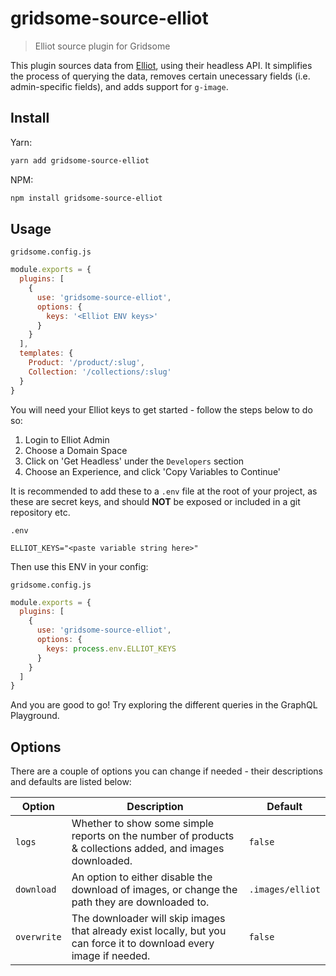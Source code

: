 # gridsome-source-elliot

> Elliot source plugin for Gridsome

This plugin sources data from [Elliot](https://elliot.store), using their headless API. It simplifies the process of querying the data, removes certain unecessary fields (i.e. admin-specific fields), and adds support for `g-image`.

## Install

Yarn:
```bash
yarn add gridsome-source-elliot
```

NPM:
```bash
npm install gridsome-source-elliot
```

## Usage

`gridsome.config.js`
```js
module.exports = {
  plugins: [
    {
      use: 'gridsome-source-elliot',
      options: {
        keys: '<Elliot ENV keys>'
      }
    }
  ],
  templates: {
    Product: '/product/:slug',
    Collection: '/collections/:slug'
  }
}
```

You will need your Elliot keys to get started - follow the steps below to do so:

1. Login to Elliot Admin
2. Choose a Domain Space
3. Click on 'Get Headless' under the `Developers` section
4. Choose an Experience, and click 'Copy Variables to Continue'

It is recommended to add these to a `.env` file at the root of your project, as these are secret keys, and should **NOT** be exposed or included in a git repository etc.

`.env`
```
ELLIOT_KEYS="<paste variable string here>"
```

Then use this ENV in your config:

`gridsome.config.js`
```js
module.exports = {
  plugins: [
    {
      use: 'gridsome-source-elliot',
      options: {
        keys: process.env.ELLIOT_KEYS
      }
    }
  ]
}
```

And you are good to go! Try exploring the different queries in the GraphQL Playground.

## Options

There are a couple of options you can change if needed - their descriptions and defaults are listed below:

| Option | Description | Default |
|-|-|-|
| `logs` | Whether to show some simple reports on the number of products & collections added, and images downloaded. | `false` |
| `download` | An option to either disable the download of images, or change the path they are downloaded to. | `.images/elliot` |
| `overwrite` | The downloader will skip images that already exist locally, but you can force it to download every image if needed. | `false` |
